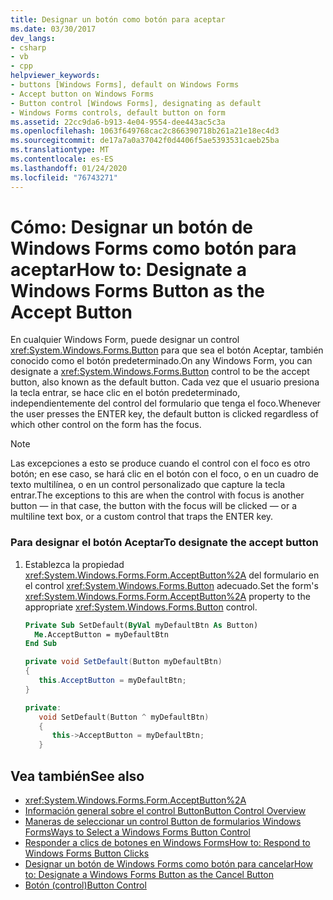 ```yaml
---
title: Designar un botón como botón para aceptar
ms.date: 03/30/2017
dev_langs:
- csharp
- vb
- cpp
helpviewer_keywords:
- buttons [Windows Forms], default on Windows Forms
- Accept button on Windows Forms
- Button control [Windows Forms], designating as default
- Windows Forms controls, default button on form
ms.assetid: 22cc9da6-b913-4e04-9554-dee443ac5c3a
ms.openlocfilehash: 1063f649768cac2c866390718b261a21e18ec4d3
ms.sourcegitcommit: de17a7a0a37042f0d4406f5ae5393531caeb25ba
ms.translationtype: MT
ms.contentlocale: es-ES
ms.lasthandoff: 01/24/2020
ms.locfileid: "76743271"
---
```

# <a name="how-to-designate-a-windows-forms-button-as-the-accept-button"></a><span data-ttu-id="3ae61-102">Cómo: Designar un botón de Windows Forms como botón para aceptar</span><span class="sxs-lookup"><span data-stu-id="3ae61-102">How to: Designate a Windows Forms Button as the Accept Button</span></span>
<span data-ttu-id="3ae61-103">En cualquier Windows Form, puede designar un control <xref:System.Windows.Forms.Button> para que sea el botón Aceptar, también conocido como el botón predeterminado.</span><span class="sxs-lookup"><span data-stu-id="3ae61-103">On any Windows Form, you can designate a <xref:System.Windows.Forms.Button> control to be the accept button, also known as the default button.</span></span> <span data-ttu-id="3ae61-104">Cada vez que el usuario presiona la tecla entrar, se hace clic en el botón predeterminado, independientemente del control del formulario que tenga el foco.</span><span class="sxs-lookup"><span data-stu-id="3ae61-104">Whenever the user presses the ENTER key, the default button is clicked regardless of which other control on the form has the focus.</span></span>  
  
> [!NOTE]
> <span data-ttu-id="3ae61-105">Las excepciones a esto se produce cuando el control con el foco es otro botón; en ese caso, se hará clic en el botón con el foco, o en un cuadro de texto multilínea, o en un control personalizado que capture la tecla entrar.</span><span class="sxs-lookup"><span data-stu-id="3ae61-105">The exceptions to this are when the control with focus is another button — in that case, the button with the focus will be clicked — or a multiline text box, or a custom control that traps the ENTER key.</span></span>  
  
### <a name="to-designate-the-accept-button"></a><span data-ttu-id="3ae61-106">Para designar el botón Aceptar</span><span class="sxs-lookup"><span data-stu-id="3ae61-106">To designate the accept button</span></span>  
  
1. <span data-ttu-id="3ae61-107">Establezca la propiedad <xref:System.Windows.Forms.Form.AcceptButton%2A> del formulario en el control <xref:System.Windows.Forms.Button> adecuado.</span><span class="sxs-lookup"><span data-stu-id="3ae61-107">Set the form's <xref:System.Windows.Forms.Form.AcceptButton%2A> property to the appropriate <xref:System.Windows.Forms.Button> control.</span></span>  
  
    ```vb  
    Private Sub SetDefault(ByVal myDefaultBtn As Button)  
      Me.AcceptButton = myDefaultBtn   
    End Sub  
    ```  
  
    ```csharp  
    private void SetDefault(Button myDefaultBtn)  
    {  
       this.AcceptButton = myDefaultBtn;  
    }  
    ```  
  
    ```cpp  
    private:  
       void SetDefault(Button ^ myDefaultBtn)  
       {  
          this->AcceptButton = myDefaultBtn;  
       }  
    ```  
  
## <a name="see-also"></a><span data-ttu-id="3ae61-108">Vea también</span><span class="sxs-lookup"><span data-stu-id="3ae61-108">See also</span></span>

- <xref:System.Windows.Forms.Form.AcceptButton%2A>
- [<span data-ttu-id="3ae61-109">Información general sobre el control Button</span><span class="sxs-lookup"><span data-stu-id="3ae61-109">Button Control Overview</span></span>](button-control-overview-windows-forms.md)
- [<span data-ttu-id="3ae61-110">Maneras de seleccionar un control Button de formularios Windows Forms</span><span class="sxs-lookup"><span data-stu-id="3ae61-110">Ways to Select a Windows Forms Button Control</span></span>](ways-to-select-a-windows-forms-button-control.md)
- [<span data-ttu-id="3ae61-111">Responder a clics de botones en Windows Forms</span><span class="sxs-lookup"><span data-stu-id="3ae61-111">How to: Respond to Windows Forms Button Clicks</span></span>](how-to-respond-to-windows-forms-button-clicks.md)
- [<span data-ttu-id="3ae61-112">Designar un botón de Windows Forms como botón para cancelar</span><span class="sxs-lookup"><span data-stu-id="3ae61-112">How to: Designate a Windows Forms Button as the Cancel Button</span></span>](how-to-designate-a-windows-forms-button-as-the-cancel-button.md)
- [<span data-ttu-id="3ae61-113">Botón (control)</span><span class="sxs-lookup"><span data-stu-id="3ae61-113">Button Control</span></span>](button-control-windows-forms.md)
